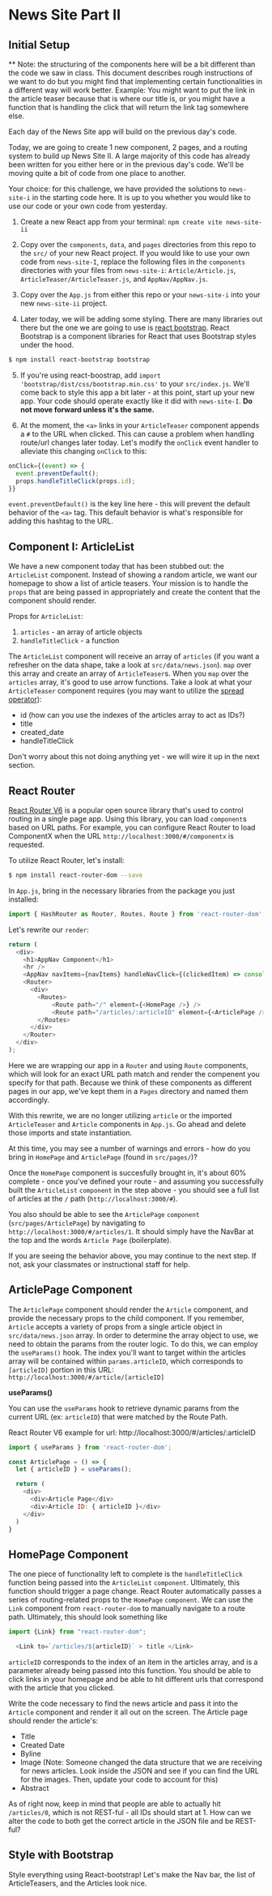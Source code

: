 # News Site Part II

## Initial Setup

** Note: the structuring of the components here will be a bit different than the code we saw in class. This document describes rough instructions of we want to do but you might find that implementing certain functionalities in a different way will work better. Example: You might want to put the link in the article teaser because that is where our title is, or you might have a function that is handling the click that will return the link tag somewhere else.

Each day of the News Site app will build on the previous day's code.

Today, we are going to create 1 new component, 2 pages, and a routing system to build up News Site II. A large majority of this code has already been written for you either here or in the previous day's code. We'll be moving quite a bit of code from one place to another.

Your choice: for this challenge, we have provided the solutions to `news-site-i` in the starting code here. It is up to you whether you would like to use our code or your own code from yesterday.

1. Create a new React app from your terminal: `npm create vite news-site-ii`

2. Copy over the `components`, `data`, and `pages` directories from this repo to the `src/` of your new React project. If you would like to use your own code from `news-site-I`, replace the following files in the `components` directories with your files from `news-site-i`: `Article/Article.js`, `ArticleTeaser/ArticleTeaser.js`, and `AppNav/AppNav.js`. 

3. Copy over the `App.js` from either this repo or your `news-site-i` into your new `news-site-ii` project.

4. Later today, we will be adding some styling. There are many libraries out there but the one we are going to use is [react bootstrap](https://react-bootstrap.github.io/). React Bootstrap is a component libraries for React that uses Bootstrap styles under the hood. 

```sh
$ npm install react-bootstrap bootstrap
```

5. If you're using react-boostrap, add `import 'bootstrap/dist/css/bootstrap.min.css'` to your `src/index.js`. We'll come back to style this app a bit later - at this point, start up your new app. Your code should operate exactly like it did with `news-site-I`. **Do not move forward unless it's the same.**

6. At the moment, the `<a>` links in your `ArticleTeaser` component appends a `#` to the URL when clicked. This can cause a problem when handling route/url changes later today. Let's modify the `onClick` event handler to alleviate this changing `onClick` to this:
```javascript
onClick={(event) => {
  event.preventDefault();
  props.handleTitleClick(props.id);
}}
```
`event.preventDefault()` is the key line here - this will prevent the default behavior of the `<a>` tag. This default behavior is what's responsible for adding this hashtag to the URL.


## Component I: ArticleList
We have a new component today that has been stubbed out: the `ArticleList` component. Instead of showing a random article, we want our homepage to show a list of article teasers. Your mission is to handle the `props` that are being passed in appropriately and create the content that the component should render.

Props for `ArticleList`:
1. `articles` - an array of article objects
2. `handleTitleClick` - a function

The `ArticleList` component will receive an array of `articles` (if you want a refresher on the data shape, take a look at `src/data/news.json`). `map` over this array and create an array of `ArticleTeaser`s. When you `map` over the `articles` array, it's good to use arrow functions. Take a look at what your `ArticleTeaser` component requires (you may want to utilize the [spread operator](https://developer.mozilla.org/en-US/docs/Web/JavaScript/Reference/Operators/Spread_syntax)):
- id (how can you use the indexes of the articles array to act as IDs?)
- title
- created_date
- handleTitleClick

Don't worry about this not doing anything yet - we will wire it up in the next section.

## React Router
[React Router V6](https://reactrouter.com/docs/en/v6) is a popular open source library that's used to control routing in a single page app. Using this library, you can load `component`s based on URL paths. For example, you can configure React Router to load ComponentX when the URL `http://localhost:3000/#/componentx` is requested.

To utilize React Router, let's install:
```sh
$ npm install react-router-dom --save
```

In `App.js`, bring in the necessary libraries from the package you just installed:

```javascript
import { HashRouter as Router, Routes, Route } from 'react-router-dom';
```

Let's rewrite our `render`:
```javascript
return (
  <div>
    <h1>AppNav Component</h1>
    <hr />
    <AppNav navItems={navItems} handleNavClick={(clickedItem) => console.log(clickedItem)} />
    <Router>
      <div>
        <Routes>
            <Route path="/" element={<HomePage />} />
            <Route path="/articles/:articleID" element={<ArticlePage />} />
        </Routes>      
      </div>
    </Router>
  </div>
);
```

Here we are wrapping our app in a `Router` and using `Route` components, which will look for an exact URL path match and render the compenent you specify for that path. Because we think of these components as different pages in our app, we've kept them in a `Pages` directory and named them accordingly.

With this rewrite, we are no longer utilizing `article` or the imported `ArticleTeaser` and `Article` components in `App.js`. Go ahead and delete those imports and state instantiation.

At this time, you may see a number of warnings and errors - how do you bring in `HomePage` and `ArticlePage` (found in `src/pages/`)?

Once the `HomePage` component is succesfully brought in, it's about 60% complete - once you've defined your route - and assuming you successfully built the `ArticleList` `component` in the step above - you should see a full list of articles at the `/` path (`http://localhost:3000/#`).

You also should be able to see the `ArticlePage` `component` (`src/pages/ArticlePage`) by navigating to `http://localhost:3000/#/articles/1`. It should simply have the NavBar at the top and the words `Article Page` (boilerplate).

If you are seeing the behavior above, you may continue to the next step. If not, ask your classmates or instructional staff for help.


## ArticlePage Component
The `ArticlePage` component should render the `Article` component, and provide the necessary props to the child component. If you remember, `Article` accepts a variety of props from a single article object in `src/data/news.json` array. In order to determine the array object to use, we need to obtain the params from the router logic. To do this, we can employ the `useParams()` hook. The index you'll want to target within the articles array will be contained within `params.articleID`, which corresponds to `[articleID]` portion in this URL: `http://localhost:3000/#/article/[articleID]`

__useParams()__

You can use the `useParams` hook to retrieve dynamic params from the current URL (ex: `articleID`) that were matched by the Route Path.

React Router V6 example for url: http://localhost:3000/#/articles/:articleID
```js
import { useParams } from 'react-router-dom';

const ArticlePage = () => {
  let { articleID } = useParams();

  return (
    <div>
      <div>Article Page</div>
      <div>Article ID: { articleID }</div>
    </div>
  )
}
```

## HomePage Component

The one piece of functionality left to complete is the `handleTitleClick` function being passed into the `ArticleList` `component`. Ultimately, this function should trigger a page change. React Router automatically passes a series of routing-related props to the `HomePage` `component`. 
We can use the `Link` component from `react-router-dom` to manually navigate to a route path. Ultimately, this should look something like 

```js
import {Link} from "react-router-dom";

  <Link to=`/articles/${articleID}` > title </Link>

```

`articleID` corresponds to the index of an item in the articles array, and is a parameter already being passed into this function. You should be able to click links in your homepage and be able to hit different urls that correspond with the article that you clicked.


Write the code necessary to find the news article and pass it into the `Article` component and render it all out on the screen. The Article page should render the article's:
- Title
- Created Date
- Byline
- Image (Note: Someone changed the data structure that we are receiving for news articles. Look inside the JSON and see if you can find the URL for the images. Then, update your code to account for this)
- Abstract

As of right now, keep in mind that people are able to actually hit `/articles/0`, which is not REST-ful - all IDs should start at 1. How can we alter the code to both get the correct article in the JSON file and be REST-ful?

## Style with Bootstrap
Style everything using React-bootstrap! Let's make the Nav bar, the list of ArticleTeasers, and the Articles look nice.

